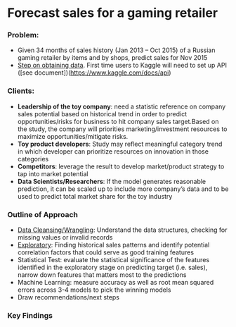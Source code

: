 # Forecast sales for a gaming retailer

### Problem:

* Given 34 months of sales history (Jan 2013 – Oct 2015) of a Russian gaming retailer by items and by shops, predict sales for Nov 2015
* [Step on obtaining data](https://github.com/sittingman/sales_forecast/blob/master/obtain_data.ipynb). First time users to Kaggle will need to set up API ([see document])(https://www.kaggle.com/docs/api)
 
### Clients:
* **Leadership of the toy company**: need a statistic reference on company sales potential based on historical trend in order to predict opportunities/risks for business to hit company sales target.Based on the study, the company will priorities marketing/investment resources to maximize opportunities/mitigate risks.
* **Toy product developers**: Study may reflect meaningful category trend in which developer can prioritize resources on innovation in those categories
* **Competitors**: leverage the result to develop market/product strategy to tap into market potential
* **Data Scientists/Researchers**: If the model generates reasonable prediction, it can be scaled up to include more company’s data and to be used to predict total market share for the toy industry

### Outline of Approach

* [Data Cleansing/Wrangling](https://github.com/sittingman/sales_forecast/blob/master/clean_wrangling.ipynb): Understand the data structures, checking for missing values or invalid records
* [Exploratory](https://github.com/sittingman/sales_forecast/blob/master/exploratory.ipynb): Finding historical sales patterns and identify potential correlation factors that could serve as good training features
* Statistical Test: evaluate the statistical significance of the features identified in the exploratory stage on predicting target (i.e. sales), narrow down features that matters most to the predictions
* Machine Learning: measure accuracy as well as root mean squared errors across 3-4 models to pick the winning models
* Draw recommendations/next steps


### Key Findings
